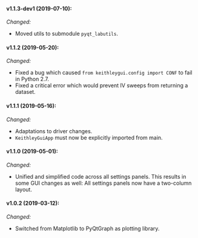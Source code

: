 #### v1.1.3-dev1 (2019-07-10):

_Changed:_

- Moved utils to submodule `pyqt_labutils`.

#### v1.1.2 (2019-05-20):

_Changed:_

- Fixed a bug which caused `from keithleygui.config import CONF` to fail in Python 2.7.
- Fixed a critical error which would prevent IV sweeps from returning a dataset.

#### v1.1.1 (2019-05-16):

_Changed:_

- Adaptations to driver changes.
- `KeithleyGuiApp` must now be explicitly imported from main.

#### v1.1.0 (2019-05-01):

_Changed:_

- Unified and simplified code across all settings panels. This results in some GUI
  changes as well: All settings panels now have a two-column layout.

#### v1.0.2 (2019-03-12):

_Changed:_

- Switched from Matplotlib to PyQtGraph as plotting library.
